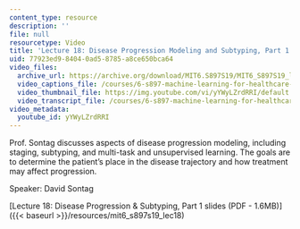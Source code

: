 ```yaml
---
content_type: resource
description: ''
file: null
resourcetype: Video
title: 'Lecture 18: Disease Progression Modeling and Subtyping, Part 1'
uid: 77923ed9-8404-0ad5-8785-a8ce650bca64
video_files:
  archive_url: https://archive.org/download/MIT6.S897S19/MIT6_S897S19_lec18_300k.mp4
  video_captions_file: /courses/6-s897-machine-learning-for-healthcare-spring-2019/b226def9afb35d3fa901a08104365ebe_yYWyLZrdRRI.vtt
  video_thumbnail_file: https://img.youtube.com/vi/yYWyLZrdRRI/default.jpg
  video_transcript_file: /courses/6-s897-machine-learning-for-healthcare-spring-2019/6f9bae3ca11e314645f4c97c10fd4bbd_yYWyLZrdRRI.pdf
video_metadata:
  youtube_id: yYWyLZrdRRI
---
```


Prof. Sontag discusses aspects of disease progression modeling, including staging, subtyping, and multi-task and unsupervised learning. The goals are to determine the patient’s place in the disease trajectory and how treatment may affect progression.

Speaker: David Sontag

[Lecture 18: Disease Progression & Subtyping, Part 1 slides (PDF - 1.6MB)]({{< baseurl >}}/resources/mit6_s897s19_lec18)